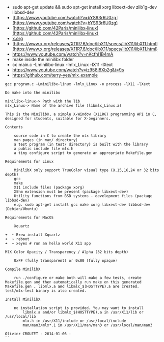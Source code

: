 - sudo apt-get update && sudo apt-get install xorg libxext-dev zlib1g-dev libbsd-dev
- [https://www.youtube.com/watch?v=bYS93r6U0zg](https://www.youtube.com/watch?v=bYS93r6U0zg)
- [https://github.com/42Paris/minilibx-linux](https://github.com/42Paris/minilibx-linux)
- [x.org](https://www.x.org/wiki/)
- [https://www.x.org/releases/X11R7.6/doc/libX11/specs/libX11/libX11.html](https://www.x.org/releases/X11R7.6/doc/libX11/specs/libX11/libX11.html)
- https://www.youtube.com/watch?v=nKcfhI1B4mA
- make inside the minilibx folder
- cc main.c -Lminilibx-linux -lmlx_Linux -lX11 -lXext
- https://www.youtube.com/watch?v=iz958I8Xb2g&t=9s
- https://github.com/terry-yes/mlx_example

```
gcc program.c -Lminilibx-linux -lmlx_Linux -o process -lX11 -lXext

Do make into the minilibx

minilibx-linux-> Path with the lib
mlx_Linux-> Name of the archive file (libmlx_Linux.a)
```

```
This is the MinilibX, a simple X-Window (X11R6) programming API in C, designed for students, suitable for X-beginners.

Contents

    source code in C to create the mlx library
    man pages (in man/ directory)
    a test program (in test/ directory) is built with the library
    a public include file mlx.h
    a tiny configure script to generate an appropriate Makefile.gen

Requirements for Linux

    MinilibX only support TrueColor visual type (8,15,16,24 or 32 bits depth)
    gcc
    make
    X11 include files (package xorg)
    XShm extension must be present (package libxext-dev)
    Utility functions from BSD systems - development files (package libbsd-dev)
    e.g. sudo apt-get install gcc make xorg libxext-dev libbsd-dev (Debian/Ubuntu)

Requirements for MacOS

    Xquartz

➜  ~ Brew install Xquartz
➜  ~ reboot
➜  ~ xeyes # run an hello world X11 app

MlX Color Opacity / Transparency / Alpha (32 bits depth)

    0xFF (fully transparent) or 0x00 (fully opaque)

Compile MinilibX

    run ./configure or make both will make a few tests, create Makefile.gen and then automatically run make on this generated Makefile.gen . libmlx.a and libmlx_$(HOSTTYPE).a are created. test/mlx-test binary is also created.

Install MinilibX

    no installation script is provided. You may want to install
        libmlx.a and/or libmlx_$(HOSTTYPE).a in /usr/X11/lib or /usr/local/lib
        mlx.h in /usr/X11/include or /usr/local/include
        man/man3/mlx*.1 in /usr/X11/man/man3 or /usr/local/man/man3

Olivier CROUZET - 2014-01-06 -
``
